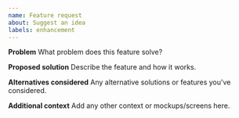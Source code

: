 ```yaml
---
name: Feature request
about: Suggest an idea
labels: enhancement
---
```


**Problem**
What problem does this feature solve?

**Proposed solution**
Describe the feature and how it works.

**Alternatives considered**
Any alternative solutions or features you've considered.

**Additional context**
Add any other context or mockups/screens here.
